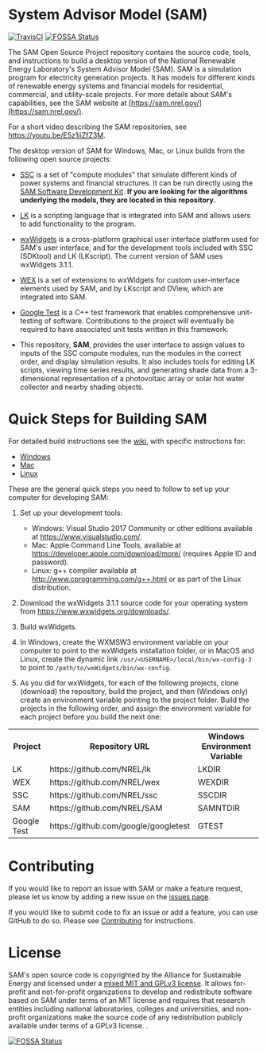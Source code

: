 # System Advisor Model (SAM)
[![TravisCI](https://travis-ci.org/NREL/SAM.svg?branch=develop)](https://travis-ci.org/NREL/SAM)
[![FOSSA Status](https://app.fossa.io/api/projects/git%2Bgithub.com%2FNREL%2FSAM.svg?type=shield)](https://app.fossa.io/projects/git%2Bgithub.com%2FNREL%2FSAM?ref=badge_shield)

The SAM Open Source Project repository contains the source code, tools, and instructions to build a desktop version of the National Renewable Energy Laboratory's System Advisor Model (SAM). SAM is a simulation program for electricity generation projects. It has models for different kinds of renewable energy systems and financial models for residential, commercial, and utility-scale projects. For more details about SAM's capabilities, see the SAM website at [https://sam.nrel.gov/](https://sam.nrel.gov/).

For a short video describing the SAM repositories, see https://youtu.be/E5z1iiZfZ3M.

The desktop version of SAM for Windows, Mac, or Linux builds from the following open source projects:

* [SSC](https://github.com/nrel/ssc) is a set of "compute modules" that simulate different kinds of power systems and financial structures. It can be run directly using the [SAM Software Development Kit](https://sam.nrel.gov/sdk). **If you are looking for the algorithms underlying the models, they are located in this repository.**

* [LK](https://github.com/nrel/lk) is a scripting language that is integrated into SAM and allows users to add functionality to the program.

* [wxWidgets](https://www.wxwidgets.org/) is a cross-platform graphical user interface platform used for SAM's user interface, and for the development tools included with SSC (SDKtool) and LK (LKscript). The current version of SAM uses wxWidgets 3.1.1.

* [WEX](https://github.com/nrel/wex) is a set of extensions to wxWidgets for custom user-interface elements used by SAM, and by LKscript and DView, which are integrated into SAM.

* [Google Test](https://github.com/google/googletest) is a C++ test framework that enables comprehensive unit-testing of software.  Contributions to the project will eventually be required to have associated unit tests written in this framework.

* This repository, **SAM**, provides the user interface to assign values to inputs of the SSC compute modules, run the modules in the correct order, and display simulation results. It also includes tools for editing LK scripts, viewing time series results, and generating shade data from a 3-dimensional representation of a photovoltaic array or solar hot water collector and nearby shading objects.

# Quick Steps for Building SAM

For detailed build instructions see the [wiki](https://github.com/NREL/SAM/wiki), with specific instructions for:

  * [Windows](https://github.com/NREL/SAM/wiki/Windows-Build-Instructions)
  * [Mac](https://github.com/NREL/SAM/wiki/Mac-Build-Instructions)
  * [Linux](https://github.com/NREL/SAM/wiki/Linux-Build-Instructions)

These are the general quick steps you need to follow to set up your computer for developing SAM:

1. Set up your development tools:

    * Windows: Visual Studio 2017 Community or other editions available at https://www.visualstudio.com/.
    * Mac: Apple Command Line Tools, available at https://developer.apple.com/download/more/ (requires Apple ID and password).
    * Linux: g++ compiler available at http://www.cprogramming.com/g++.html or as part of the Linux distribution.

2. Download the wxWidgets 3.1.1 source code for your operating system from https://www.wxwidgets.org/downloads/.

3. Build wxWidgets.

5. In Windows, create the WXMSW3 environment variable on your computer to point to the wxWidgets installation folder, or in MacOS and Linux, create the dynamic link `/usr/<USERNAME>/local/bin/wx-config-3` to point to `/path/to/wxWidgets/bin/wx-config`.

6. As you did for wxWidgets, for each of the following projects, clone (download) the repository, build the project, and then (Windows only) create an environment variable pointing to the project folder. Build the projects in the following order, and assign the environment variable for each project before you build the next one:

<table>
<tr><th>Project</th><th>Repository URL</th><th>Windows Environment Variable</th></tr>
<tr><td>LK</td><td>https://github.com/NREL/lk</td><td>LKDIR</td></tr>
<tr><td>WEX</td><td>https://github.com/NREL/wex</td><td>WEXDIR</td></tr>
<tr><td>SSC</td><td>https://github.com/NREL/ssc</td><td>SSCDIR</td></tr>
<tr><td>SAM</td><td>https://github.com/NREL/SAM</td><td>SAMNTDIR</td></tr>
<tr><td>Google Test</td><td>https://github.com/google/googletest</td><td>GTEST</td></tr>
</table>

# Contributing

If you would like to report an issue with SAM or make a feature request, please let us know by adding a new issue on the [issues page](https://github.com/NREL/SAM/issues).

If you would like to submit code to fix an issue or add a feature, you can use GitHub to do so. Please see [Contributing](CONTRIBUTING.md) for instructions.

# License

SAM's open source code is copyrighted by the Alliance for Sustainable Energy and licensed under a [mixed MIT and GPLv3 license](LICENSE.md). It allows for-profit and not-for-profit organizations to develop and redistribute software based on SAM under terms of an MIT license and requires that research entities including national laboratories, colleges and universities, and non-profit organizations make the source code of any redistribution publicly available under terms of a GPLv3 license. .


[![FOSSA Status](https://app.fossa.io/api/projects/git%2Bgithub.com%2FNREL%2FSAM.svg?type=large)](https://app.fossa.io/projects/git%2Bgithub.com%2FNREL%2FSAM?ref=badge_large)